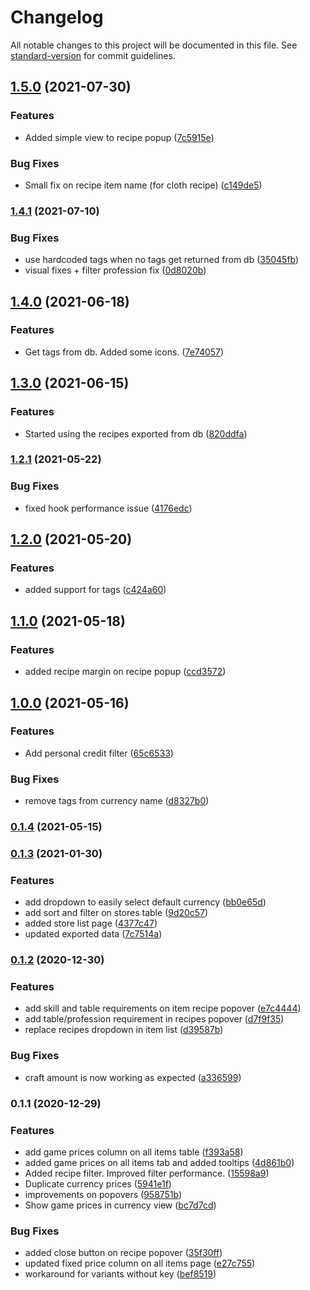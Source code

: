 # Changelog

All notable changes to this project will be documented in this file. See [standard-version](https://github.com/conventional-changelog/standard-version) for commit guidelines.

## [1.5.0](https://github.com/PedroFonseca/ecodump/compare/v1.4.1...v1.5.0) (2021-07-30)


### Features

* Added simple view to recipe popup ([7c5915e](https://github.com/PedroFonseca/ecodump/commit/7c5915e2c2503e7dde2298683818ff750c4c2591))


### Bug Fixes

* Small fix on recipe item name (for cloth recipe) ([c149de5](https://github.com/PedroFonseca/ecodump/commit/c149de5f788c319c113d683325480b6437df4bd6))

### [1.4.1](https://github.com/PedroFonseca/ecodump/compare/v1.4.0...v1.4.1) (2021-07-10)


### Bug Fixes

* use hardcoded tags when no tags get returned from db ([35045fb](https://github.com/PedroFonseca/ecodump/commit/35045fb0a7f3902bcf47b558be7560ebd0ee2138))
* visual fixes + filter profession fix ([0d8020b](https://github.com/PedroFonseca/ecodump/commit/0d8020b7479d4f725c2583a774aec1ad26d225f3))

## [1.4.0](https://github.com/PedroFonseca/ecodump/compare/v1.3.0...v1.4.0) (2021-06-18)


### Features

* Get tags from db. Added some icons. ([7e74057](https://github.com/PedroFonseca/ecodump/commit/7e74057fd9db6a5cadb0940a3746aa1efc15958b))

## [1.3.0](https://github.com/PedroFonseca/ecodump/compare/v1.2.1...v1.3.0) (2021-06-15)


### Features

* Started using the recipes exported from db ([820ddfa](https://github.com/PedroFonseca/ecodump/commit/820ddfa1b6f1e384a833c02907471fbe3272e5ce))

### [1.2.1](https://github.com/PedroFonseca/ecodump/compare/v1.2.0...v1.2.1) (2021-05-22)


### Bug Fixes

* fixed hook performance issue ([4176edc](https://github.com/PedroFonseca/ecodump/commit/4176edcb5d39e8152c68205343c5a9dccec797e4))

## [1.2.0](https://github.com/PedroFonseca/ecodump/compare/v1.1.0...v1.2.0) (2021-05-20)


### Features

* added support for tags ([c424a60](https://github.com/PedroFonseca/ecodump/commit/c424a60f7df33eb53c3695ebd68a0a8185a1161c))

## [1.1.0](https://github.com/PedroFonseca/ecodump/compare/v1.0.0...v1.1.0) (2021-05-18)


### Features

* added recipe margin on recipe popup ([ccd3572](https://github.com/PedroFonseca/ecodump/commit/ccd3572aa5473daae425fbad3e49c2269c1478db))

## [1.0.0](https://github.com/PedroFonseca/ecodump/compare/v0.1.4...v1.0.0) (2021-05-16)


### Features

* Add personal credit filter ([65c6533](https://github.com/PedroFonseca/ecodump/commit/65c6533ff938f6e3423662609d7697aadfcabf1c))


### Bug Fixes

* remove tags from currency name ([d8327b0](https://github.com/PedroFonseca/ecodump/commit/d8327b0b2c97d7569ec9524848416503139180bb))

### [0.1.4](https://github.com/PedroFonseca/ecodump/compare/v0.1.3...v0.1.4) (2021-05-15)

### [0.1.3](https://github.com/PedroFonseca/ecodump/compare/v0.1.2...v0.1.3) (2021-01-30)


### Features

* add dropdown to easily select default currency ([bb0e65d](https://github.com/PedroFonseca/ecodump/commit/bb0e65dee351c18dd2ff9b0130b5729fe0f8ba33))
* add sort and filter on stores table ([9d20c57](https://github.com/PedroFonseca/ecodump/commit/9d20c570e4073aba08172526f66b19987f33d49c))
* added store list page ([4377c47](https://github.com/PedroFonseca/ecodump/commit/4377c4700045b21bf426ffd97a82c82423130ef7))
* updated exported data ([7c7514a](https://github.com/PedroFonseca/ecodump/commit/7c7514a3c8b719ee770fd997ea4db4adc7a1df44))

### [0.1.2](https://github.com/PedroFonseca/ecodump/compare/v0.1.1...v0.1.2) (2020-12-30)


### Features

* add skill and table requirements on item recipe popover ([e7c4444](https://github.com/PedroFonseca/ecodump/commit/e7c44444b991c7c1c133b3202522775fadc6bd0d))
* add table/profession requirement in recipes popover ([d7f9f35](https://github.com/PedroFonseca/ecodump/commit/d7f9f35c67e4c5ce37d2301dbb0e0913a6dc2317))
* replace recipes dropdown in item list ([d39587b](https://github.com/PedroFonseca/ecodump/commit/d39587bc891ecde8bd2c264a7bc57b9ef9f1fc15))


### Bug Fixes

* craft amount is now working as expected ([a336599](https://github.com/PedroFonseca/ecodump/commit/a336599128bb63b71f1d82cd377fa7b8c1e6e8d5))

### 0.1.1 (2020-12-29)


### Features

* add game prices column on all items table ([f393a58](https://github.com/PedroFonseca/ecodump/commit/f393a5867914a906b008276f8124faa4c4f017e5))
* added game prices on all items tab and added tooltips ([4d861b0](https://github.com/PedroFonseca/ecodump/commit/4d861b0a92a0f4532e992daf95d411f6babee44c))
* Added recipe filter. Improved filter performance. ([15598a9](https://github.com/PedroFonseca/ecodump/commit/15598a9847cdeabc0d3f0706ca82d6480a076c1e))
* Duplicate currency prices ([5941e1f](https://github.com/PedroFonseca/ecodump/commit/5941e1fd70a704e092a64d92a602f2d02dcef26c))
* improvements on popovers ([958751b](https://github.com/PedroFonseca/ecodump/commit/958751b20d6a63f0fcede0cf0549f7efe7669481))
* Show game prices in currency view ([bc7d7cd](https://github.com/PedroFonseca/ecodump/commit/bc7d7cd1e4161cf0ff0eb3177eb73477882edd64))


### Bug Fixes

* added close button on recipe popover ([35f30ff](https://github.com/PedroFonseca/ecodump/commit/35f30ffe38f5996c1c1ca2f26b1909a9c1e100c2))
* updated fixed price column on all items page ([e27c755](https://github.com/PedroFonseca/ecodump/commit/e27c755ef59fe088836fa0750a9263e2e344625b))
* workaround for variants without key ([bef8519](https://github.com/PedroFonseca/ecodump/commit/bef8519be5ae231f51eb92980a0d78b89baae759))
